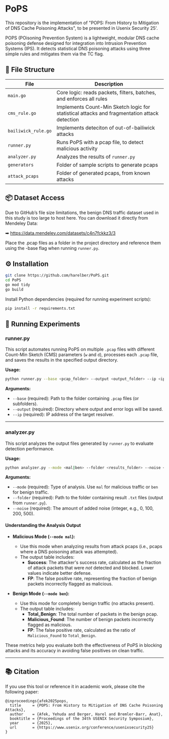 # PoPS
This repository is the implementation of "POPS: From History to Mitigation of DNS Cache Poisoning Attacks", to be presented in Usenix Security 25'.

POPS (POisoning Prevention System) is a lightweight, modular DNS cache poisoning defense designed for integration into Intrusion Prevention Systems (IPS). It detects statistical DNS poisoning attacks using three simple rules and mitigates them via the TC flag. 

## 📁 File Structure

| File | Description |
|------|-------------|
| `main.go` | Core logic: reads packets, filters, batches, and enforces all rules |
| `cms_rule.go` | Implements Count-Min Sketch logic for statistical attacks and fragmentation attack detection |
| `bailiwick_rule.go` | Implements deteciton of out-of-bailiwick attacks |
| `runner.py` | Runs PoPS with a pcap file, to detect malicious activity |
| `analyzer.py` | Analyzes the results of `runner.py` |
| `generators` | Folder of sample scripts to generate pcaps |
| `attack_pcaps` | Folder of generated pcaps, from known attacks |

## 📦 Dataset Access
Due to GitHub’s file size limitations, the benign DNS traffic dataset used in this study is too large to host here.
You can download it directly from Mendeley Data:

➡ https://data.mendeley.com/datasets/c4n7fckkz3/3

Place the .pcap files as a folder in the project directory and reference them using the -base flag when running `runner.py`.

## ⚙️ Installation

```bash
git clone https://github.com/harelber/PoPS.git
cd PoPS
go mod tidy
go build
```


Install Python dependencies (required for running experiment scripts):
```bash
pip install -r requirements.txt
```

## 🏃 Running Experiments

### runner.py

This script automates running PoPS on multiple `.pcap` files with different Count-Min Sketch (CMS) parameters (`w` and `d`), processes each `.pcap` file, and saves the results in the specified output directory.

**Usage:**
```bash
python runner.py --base <pcap_folder> --output <output_folder> --ip <ip_address>
```

**Arguments:**
- `--base` (required): Path to the folder containing `.pcap` files (or subfolders).
- `--output` (required): Directory where output and error logs will be saved.
- `--ip` (required): IP address of the target resolver.


---

### analyzer.py

This script analyzes the output files generated by `runner.py` to evaluate detection performance.

**Usage:**
```bash
python analyzer.py --mode <mal|ben> --folder <results_folder> --noise <noise_value>
```

**Arguments:**
- `--mode` (required): Type of analysis. Use `mal` for malicious traffic or `ben` for benign traffic.
- `--folder` (required): Path to the folder containing result `.txt` files (output from `runner.py`).
- `--noise` (required): The amount of added noise (integer, e.g., 0, 100, 200, 500).

#### Understanding the Analysis Output

- **Malicious Mode (`--mode mal`):**
  - Use this mode when analyzing results from attack pcaps (i.e., pcaps where a DNS poisoning attack was attempted).
  - The output table includes:
    - **Success**: The attacker's success rate, calculated as the fraction of attack packets that were *not* detected and blocked. Lower values indicate better defense.
    - **FP**: The false positive rate, representing the fraction of benign packets incorrectly flagged as malicious.

- **Benign Mode (`--mode ben`):**
  - Use this mode for completely benign traffic (no attacks present).
  - The output table includes:
    - **Total_Benign**: The total number of packets in the benign pcap.
    - **Malicious_Found**: The number of benign packets incorrectly flagged as malicious.
    - **FP**: The false positive rate, calculated as the ratio of `Malicious_Found` to `Total_Benign`.

These metrics help you evaluate both the effectiveness of PoPS in blocking attacks and its accuracy in avoiding false positives on clean traffic.

---

## 📚 Citation
If you use this tool or reference it in academic work, please cite the following paper:
```
@inproceedings{afek2025pops,
  title     = {POPS: From History to Mitigation of DNS Cache Poisoning Attacks},
  author    = {Afek, Yehuda and Berger, Harel and Bremler-Barr, Anat},
  booktitle = {Proceedings of the 34th USENIX Security Symposium},
  year      = {2025},
  url       = {https://www.usenix.org/conference/usenixsecurity25}
}
```
